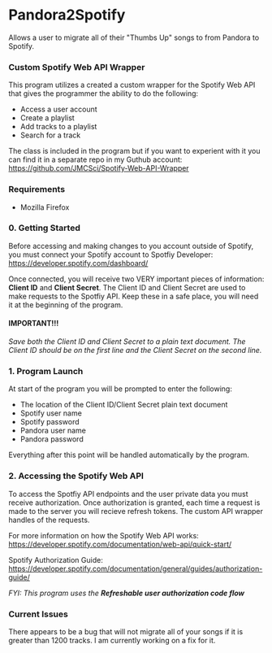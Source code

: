 # Pandora2Spotify
Allows a user to migrate all of their "Thumbs Up" songs to from Pandora to Spotify.

### Custom Spotify Web API Wrapper
This program utilizes a created a custom wrapper for the Spotify Web API that gives the programmer the ability to do the following: 
- Access a user account
- Create a playlist
- Add tracks to a playlist
- Search for a track

The class is included in the program but if you want to experient with it you can find it in a separate repo in my Guthub account: https://github.com/JMCSci/Spotify-Web-API-Wrapper

### Requirements
- Mozilla Firefox 


### 0. Getting Started
Before accessing and making changes to you account outside of Spotify, you must connect your Spotify account to Spotfiy Developer:
https://developer.spotify.com/dashboard/

Once connected, you will receive two VERY important pieces of information: <b>Client ID</b> and <b>Client Secret</b>. The Client ID and Client Secret are used to make requests to the Spotfiy API. Keep these in a safe place, you will need it at the beginning of the program. 

#### IMPORTANT!!! 
<i>Save both the Client ID and Client Secret to a plain text document. The Client ID should be on the first line and the Client Secret on the second line.</i>

### 1. Program Launch
At start of the program you will be prompted to enter the following:
- The location of the Client ID/Client Secret plain text document
- Spotify user name
- Spotify password
- Pandora user name
- Pandora password

Everything after this point will be handled automatically by the program.

### 2. Accessing the Spotify Web API
To access the Spotfiy API endpoints and the user private data you must receive authorization. Once authorization is granted, each time a request is made to the server you will recieve refresh tokens. The custom API wrapper handles of the requests.

For more information on how the Spotify Web API works: https://developer.spotify.com/documentation/web-api/quick-start/

Spotify Authorization Guide: https://developer.spotify.com/documentation/general/guides/authorization-guide/

<i>FYI: This program uses the <b> Refreshable user authorization code flow </b></i>

### Current Issues
There appears to be a bug that will not migrate all of your songs if it is greater than 1200 tracks. I am currently working on a fix for it.
